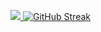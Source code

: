 <a href="https://www.facebook.com/tahmidurrahmann/"> <img src="https://i.ibb.co/QD9H707/Screenshot-2023-12-09-144348.png" /> </a>
[![GitHub Streak](https://github-readme-streak-stats.herokuapp.com?user=tahmidurrahmann&theme=transparent)](https://git.io/streak-stats)
